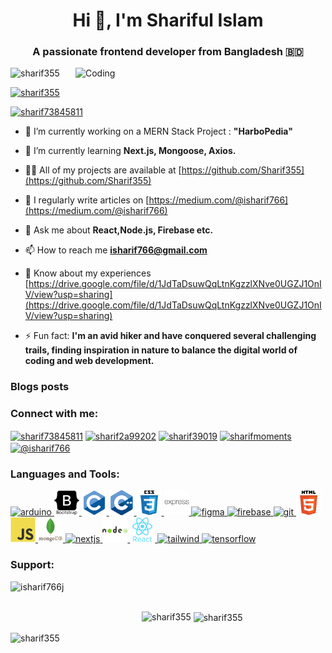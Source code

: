 <h1 align="center">Hi 👋, I'm Shariful Islam</h1>
<h3 align="center">A passionate frontend developer from Bangladesh 🇧🇩</h3>
<img align="right" alt="Coding" width="400" src="https://media.tenor.com/rePDfDWO3XoAAAAd/hacking.gif">

<p align="left"> <img src="https://komarev.com/ghpvc/?username=sharif355&label=Profile%20views&color=0e75b6&style=flat" alt="sharif355" /> </p>

<p align="left"> <a href="https://github.com/ryo-ma/github-profile-trophy"><img src="https://github-profile-trophy.vercel.app/?username=sharif355" alt="sharif355" /></a> </p>

<p align="left"> <a href="https://twitter.com/sharif73845811" target="blank"><img src="https://img.shields.io/twitter/follow/sharif73845811?logo=twitter&style=for-the-badge" alt="sharif73845811" /></a> </p>

- 🔭 I’m currently working on a MERN Stack Project : **"HarboPedia"**

- 🌱 I’m currently learning **Next.js, Mongoose, Axios.**

- 👨‍💻 All of my projects are available at [https://github.com/Sharif355](https://github.com/Sharif355)

- 📝 I regularly write articles on [https://medium.com/@isharif766](https://medium.com/@isharif766)

- 💬 Ask me about **React,Node.js, Firebase etc.**

- 📫 How to reach me **isharif766@gmail.com**

- 📄 Know about my experiences [https://drive.google.com/file/d/1JdTaDsuwQqLtnKgzzlXNve0UGZJ1OnIV/view?usp=sharing](https://drive.google.com/file/d/1JdTaDsuwQqLtnKgzzlXNve0UGZJ1OnIV/view?usp=sharing)

- ⚡ Fun fact: **I'm an avid hiker and have conquered several challenging trails, finding inspiration in nature to balance the digital world of coding and web development.**

### Blogs posts
<!-- BLOG-POST-LIST:START -->
<!-- BLOG-POST-LIST:END -->

<h3 align="left">Connect with me:</h3>
<p align="left">
<a href="https://twitter.com/sharif73845811" target="blank"><img align="center" src="https://raw.githubusercontent.com/rahuldkjain/github-profile-readme-generator/master/src/images/icons/Social/twitter.svg" alt="sharif73845811" height="30" width="40" /></a>
<a href="https://linkedin.com/in/sharif2a99202" target="blank"><img align="center" src="https://raw.githubusercontent.com/rahuldkjain/github-profile-readme-generator/master/src/images/icons/Social/linked-in-alt.svg" alt="sharif2a99202" height="30" width="40" /></a>
<a href="https://fb.com/sharif39019" target="blank"><img align="center" src="https://raw.githubusercontent.com/rahuldkjain/github-profile-readme-generator/master/src/images/icons/Social/facebook.svg" alt="sharif39019" height="30" width="40" /></a>
<a href="https://instagram.com/sharifmoments" target="blank"><img align="center" src="https://raw.githubusercontent.com/rahuldkjain/github-profile-readme-generator/master/src/images/icons/Social/instagram.svg" alt="sharifmoments" height="30" width="40" /></a>
<a href="https://medium.com/@isharif766" target="blank"><img align="center" src="https://raw.githubusercontent.com/rahuldkjain/github-profile-readme-generator/master/src/images/icons/Social/medium.svg" alt="@isharif766" height="30" width="40" /></a>
</p>

<h3 align="left">Languages and Tools:</h3>
<p align="left"> <a href="https://www.arduino.cc/" target="_blank" rel="noreferrer"> <img src="https://cdn.worldvectorlogo.com/logos/arduino-1.svg" alt="arduino" width="40" height="40"/> </a> <a href="https://getbootstrap.com" target="_blank" rel="noreferrer"> <img src="https://raw.githubusercontent.com/devicons/devicon/master/icons/bootstrap/bootstrap-plain-wordmark.svg" alt="bootstrap" width="40" height="40"/> </a> <a href="https://www.cprogramming.com/" target="_blank" rel="noreferrer"> <img src="https://raw.githubusercontent.com/devicons/devicon/master/icons/c/c-original.svg" alt="c" width="40" height="40"/> </a> <a href="https://www.w3schools.com/cpp/" target="_blank" rel="noreferrer"> <img src="https://raw.githubusercontent.com/devicons/devicon/master/icons/cplusplus/cplusplus-original.svg" alt="cplusplus" width="40" height="40"/> </a> <a href="https://www.w3schools.com/css/" target="_blank" rel="noreferrer"> <img src="https://raw.githubusercontent.com/devicons/devicon/master/icons/css3/css3-original-wordmark.svg" alt="css3" width="40" height="40"/> </a> <a href="https://expressjs.com" target="_blank" rel="noreferrer"> <img src="https://raw.githubusercontent.com/devicons/devicon/master/icons/express/express-original-wordmark.svg" alt="express" width="40" height="40"/> </a> <a href="https://www.figma.com/" target="_blank" rel="noreferrer"> <img src="https://www.vectorlogo.zone/logos/figma/figma-icon.svg" alt="figma" width="40" height="40"/> </a> <a href="https://firebase.google.com/" target="_blank" rel="noreferrer"> <img src="https://www.vectorlogo.zone/logos/firebase/firebase-icon.svg" alt="firebase" width="40" height="40"/> </a> <a href="https://git-scm.com/" target="_blank" rel="noreferrer"> <img src="https://www.vectorlogo.zone/logos/git-scm/git-scm-icon.svg" alt="git" width="40" height="40"/> </a> <a href="https://www.w3.org/html/" target="_blank" rel="noreferrer"> <img src="https://raw.githubusercontent.com/devicons/devicon/master/icons/html5/html5-original-wordmark.svg" alt="html5" width="40" height="40"/> </a> <a href="https://developer.mozilla.org/en-US/docs/Web/JavaScript" target="_blank" rel="noreferrer"> <img src="https://raw.githubusercontent.com/devicons/devicon/master/icons/javascript/javascript-original.svg" alt="javascript" width="40" height="40"/> </a> <a href="https://www.mongodb.com/" target="_blank" rel="noreferrer"> <img src="https://raw.githubusercontent.com/devicons/devicon/master/icons/mongodb/mongodb-original-wordmark.svg" alt="mongodb" width="40" height="40"/> </a> <a href="https://nextjs.org/" target="_blank" rel="noreferrer"> <img src="https://cdn.worldvectorlogo.com/logos/nextjs-2.svg" alt="nextjs" width="40" height="40"/> </a> <a href="https://nodejs.org" target="_blank" rel="noreferrer"> <img src="https://raw.githubusercontent.com/devicons/devicon/master/icons/nodejs/nodejs-original-wordmark.svg" alt="nodejs" width="40" height="40"/> </a> <a href="https://reactjs.org/" target="_blank" rel="noreferrer"> <img src="https://raw.githubusercontent.com/devicons/devicon/master/icons/react/react-original-wordmark.svg" alt="react" width="40" height="40"/> </a> <a href="https://tailwindcss.com/" target="_blank" rel="noreferrer"> <img src="https://www.vectorlogo.zone/logos/tailwindcss/tailwindcss-icon.svg" alt="tailwind" width="40" height="40"/> </a> <a href="https://www.tensorflow.org" target="_blank" rel="noreferrer"> <img src="https://www.vectorlogo.zone/logos/tensorflow/tensorflow-icon.svg" alt="tensorflow" width="40" height="40"/> </a> </p>

<h3 align="left">Support:</h3>
<p><a href="https://www.buymeacoffee.com/isharif766j"> <img align="left" src="https://cdn.buymeacoffee.com/buttons/v2/default-yellow.png" height="50" width="210" alt="isharif766j" /></a></p><br><br>

<p><img align="left" src="https://github-readme-stats.vercel.app/api/top-langs?username=sharif355&show_icons=true&locale=en&layout=compact" alt="sharif355" /></p>

<p>&nbsp;<img align="center" src="https://github-readme-stats.vercel.app/api?username=sharif355&show_icons=true&locale=en" alt="sharif355" /></p>

<p><img align="center" src="https://github-readme-streak-stats.herokuapp.com/?user=sharif355&" alt="sharif355" /></p>
